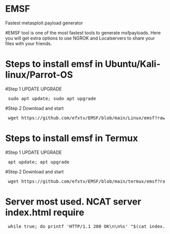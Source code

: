 # EMSF
Fastest metasploit payload generator

#EMSF tool is one of the most fastest tools to generate msfpayloads. Here you will get extra options to use NGROK and Localservers to share your files with your friends.

# Steps to install emsf in Ubuntu/Kali-linux/Parrot-OS

#Step 1 UPDATE UPGRADE
<pre> sudo apt update; sudo apt upgrade</pre>

#Step 2 Download and start
<pre> wget https://github.com/efxtv/EMSF/blob/main/Linux/emsf?raw=true;sudo cp emsf /user/bin/;clear;echo "use command emsf -h"  </pre>


# Steps to install emsf in Termux

#Step 1 UPDATE UPGRADE
<pre> apt update; apt upgrade</pre>

#Step 2 Download and start
<pre> wget https://github.com/efxtv/EMSF/blob/main/termux/emsf?raw=true;cp emsf /data/data/com.termux/files/usr/bin/bash;clear;echo "use command emsf -h"  </pre>

# Server most used. NCAT server index.html require
<pre> while true; do printf 'HTTP/1.1 200 OK\n\n%s' "$(cat index.html)" | netcat -l 8888; done</pre>
